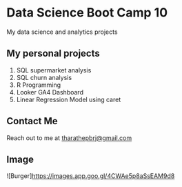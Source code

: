 # Data Science Boot Camp 10
My data science and analytics projects

## My personal projects

1. SQL supermarket analysis
2. SQL churn analysis
3. R Programming
4. Looker GA4 Dashboard
5. Linear Regression Model using caret

## Contact Me
Reach out to me at tharathepbrj@gmail.com

## Image
![Burger]https://images.app.goo.gl/4CWAe5p8aSsEAM9d8
